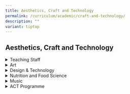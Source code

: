```yaml
---
title: Aesthetics, Craft and Technology
permalink: /curriculum/academic/craft-and-technology/
description: ""
variant: tiptap
---
```

<h2>Aesthetics, Craft and Technology</h2>
<div data-type="detailGroup" class="isomer-accordion isomer-accordion-white">
<details class="isomer-details">
<summary>Teaching Staff</summary>
<div data-type="detailsContent" class="isomer-details-content">
<table style="minWidth: 150px">
<colgroup>
<col>
<col>
<col>
<col>
<col>
<col>
</colgroup>
<tbody>
<tr>
<td rowspan="1" colspan="1">
<p><strong>01/</strong>
</p>
</td>
<td rowspan="1" colspan="1">
<p><strong>Ms Ng Huey Lee</strong>
<br><em>HOD Aesthetics, Craft &amp; Technology<br>Design &amp; Technology</em>
<br>
</p>
</td>
<td rowspan="1" colspan="1">
<p><strong>02/</strong>
</p>
</td>
<td rowspan="1" colspan="1">
<p><strong>Mr&nbsp;Faizal Bin Abdul Aziz&nbsp;</strong>
<br><em>Subject Head, Art<br>Art</em>
<br>
</p>
</td>
<td rowspan="1" colspan="1">
<p><strong>03/</strong>
</p>
</td>
<td rowspan="1" colspan="1">
<p><strong>Mr Low Chi Arn Benjamin<br></strong><em>Subject Head,CCE Music <br></em>
</p>
</td>
</tr>
<tr>
<td rowspan="1" colspan="1">
<p><strong>04/</strong>
<br>
</p>
</td>
<td rowspan="1" colspan="1">
<p><strong>Mr&nbsp;Nar Soon Keong</strong>
<br><em>Teacher<br>Design &amp; Technology</em><strong><br></strong>
</p>
</td>
<td rowspan="1" colspan="1">
<p><strong>05/</strong>
</p>
</td>
<td rowspan="1" colspan="1">
<p><strong>Mr&nbsp;Chong Chee Nian </strong><em>Teacher Design &amp; Technology<br></em>
</p>
</td>
<td rowspan="1" colspan="1">
<p><strong>06/</strong>
</p>
</td>
<td rowspan="1" colspan="1">
<p><strong>Ms</strong>  <strong>Angelene Ho </strong><em>Teacher Art</em>
</p>
</td>
</tr>
<tr>
<td rowspan="1" colspan="1">
<p><strong>07/</strong>
</p>
</td>
<td rowspan="1" colspan="1">
<p><strong>Mr Mohammad Azri Bin Kasmanni</strong>
<br><em>Contract Adjunct Teacher<br>Art</em>
</p>
</td>
<td rowspan="1" colspan="1">
<p><strong>08/</strong>
</p>
</td>
<td rowspan="1" colspan="1">
<p><strong>Ms Nadirah Binte Yusnaini Wahid </strong><em>Teacher<br>Nutrition &amp; Food Science</em>
<br>
</p>
</td>
<td rowspan="1" colspan="1">
<p><strong>09/</strong>
</p>
</td>
<td rowspan="1" colspan="1">
<p><strong>Mdm Roszilah Abdul Rahim </strong><em>Teacher<br>Nutrition &amp; Food</em>
<br><em>Science</em>
</p>
</td>
</tr>
<tr>
<td rowspan="1" colspan="1">
<p><strong>10/</strong>
</p>
</td>
<td rowspan="1" colspan="1">
<p><strong>Ms&nbsp;Mandhiraj Kaur Dhillon </strong>Flexi Adjunct <em>Teacher<br>Nutrition &amp; Food Science</em>
</p>
</td>
<td rowspan="1" colspan="1">
<p><strong>11/</strong>
</p>
</td>
<td rowspan="1" colspan="1">
<p><strong>Mdm Norita Binte Mokhtar</strong>
</p>
<p>Teacher</p>
<p>Art</p>
</td>
<td rowspan="1" colspan="1">
<p></p>
</td>
<td rowspan="1" colspan="1">
<p><strong>Ms Narimah Bte Mohamed Nasir</strong> Flexi Adjunct Teacher Art</p>
</td>
</tr>
</tbody>
</table>
<p></p>
</div>
</details>
<details class="isomer-details">
<summary>Art</summary>
<div data-type="detailsContent" class="isomer-details-content">
<div class="isomer-image-wrapper">
<img style="width: 100%" height="auto" width="100%" alt="art_creations_jwss_students.PNG" src="/images/art_creations_jwss_students.png">
</div>
<p>Subjects Offered
<br>General Art Programme</p>
<ul data-tight="true" class="tight">
<li>
<p>Visual Arts @ Lower Secondary&nbsp;</p>
</li>
<li>
<p>‘NT’ Level Art @ Upper Secondary</p>
</li>
</ul>
<p>
<br>Enhanced Art Programme (EAP)</p>
<ul data-tight="true" class="tight">
<li>
<p>A JWSS Distinctive Programme ‘O’ Level Art @ Upper Secondary&nbsp;</p>
</li>
</ul>
<p>
<br>Art Talent Development Programme (TDP)</p>
<ul data-tight="true" class="tight">
<li>
<p>Lower Secondary</p>
</li>
</ul>
<p><strong>Curriculum</strong>
</p>
<p>Art is important for students’ holistic development as Art</p>
<ul data-tight="true" class="tight">
<li>
<p>fosters students’ sense of identity, culture and place in society;</p>
</li>
<li>
<p>builds students’ capacity to critically discern and process visual information,
and communicate effectively in the 21st Century; and</p>
</li>
<li>
<p>expands imagination and creativity.</p>
</li>
</ul>
<p>
<br>Drawing from the value of art in education, the aims and objectives of
the Lower Secondary Art are:</p>
<p><strong>Aims:</strong>
</p>
<p>
<br>Art Education in our schools aims to enable every child to</p>
<ul data-tight="true" class="tight">
<li>
<p>enjoy art,</p>
</li>
<li>
<p>communicate visually, and</p>
</li>
<li>
<p>make meaning through connecting with society and culture.</p>
</li>
</ul>
<p><strong>Objectives:</strong>
</p>
<p>
<br>To develop active artists and informed audience who are imaginative, critically
discerned, confident, curious, innovative, has a lifelong enjoyment for
art; and respect art as part of their understanding of themselves, their
cultural heritage and the world.
<br>
<br>At the end of their 2-year Lower Secondary Art Curriculum, students will
be able to do the following:</p>
<table style="minWidth: 50px">
<colgroup>
<col>
<col>
</colgroup>
<tbody>
<tr>
<th rowspan="1" colspan="1">
<p>Domains</p>
</th>
<th rowspan="1" colspan="1">
<p>Learning Outcomes</p>
</th>
</tr>
<tr>
<td rowspan="1" colspan="1">
<p>Perceive
<br>From observing to inquiring</p>
</td>
<td rowspan="1" colspan="1">
<p>Identify qualities in and interpret what they see and experience
<br>
<br>Record and present their observations using different ways
<br>
<br>Generate questions and ideas from visual</p>
</td>
</tr>
<tr>
<td rowspan="1" colspan="1">
<p>Communicate
<br>From creating to innovating</p>
</td>
<td rowspan="1" colspan="1">
<p>Express experiences and ideas in art making
<br>
<br>Experiment with different materials, tools, and media to create new visual
possibilities</p>
</td>
</tr>
<tr>
<td rowspan="1" colspan="1">
<p>Appreciate
<br>From connecting to responding</p>
</td>
<td rowspan="1" colspan="1">
<p>Reflect and share views on their own and others’ art making
<br>
<br>Relate to examples of Singapore and international art and their ideas
and processes
<br>
<br>Work with others to make art, present art, and solve visual and other
problems</p>
</td>
</tr>
</tbody>
</table>
<p><strong>T &amp; L Framework:</strong>
</p>
<div class="isomer-image-wrapper">
<img style="width: 100%" height="auto" width="100%" alt="art_framework.jpg" src="/images/art_framework.jpg">
</div>
<p><strong>For Interaction (4I) Integrated Learning and Thinking Approach</strong>
</p>
</div>
</details>
<details class="isomer-details">
<summary>Design &amp; Technology</summary>
<div data-type="detailsContent" class="isomer-details-content">
<div class="isomer-image-wrapper">
<img style="width: 100%" height="auto" width="100%" alt="Web1.jpg" src="/images/Web1.jpg">
</div>
<p><strong>Subject Offered</strong>
</p>
<ul data-tight="true" class="tight">
<li>
<p>Design &amp; Technology</p>
</li>
</ul>
<p><strong>Curriculum</strong>
</p>
<p><strong>Lower Secondary Programme:</strong>
</p>
<p>Design &amp; Technology (D&amp;T) is part of a holistic broad-based education.
It is a compulsory project-based subject in the lower secondary school
curriculum. D&amp;T anchors on design action and the application of knowledge
and process skills.</p>
<p></p>
<p>Students are to engage in design-and-make activities and experience a
basic process of design adapted to their abilities, interest and design
context.</p>
<p></p>
<p>The lower secondary D&amp;T syllabus aims to enable students to:</p>
<p>&nbsp;</p>
<ul data-tight="true" class="tight">
<li>
<p>develop an awareness of design in the made-world;&nbsp;</p>
</li>
<li>
<p>develop an appreciation of function;</p>
</li>
<li>
<p>aesthetics and technology in design;&nbsp;</p>
</li>
<li>
<p>develop basic design thinking and communication skills;&nbsp;</p>
</li>
<li>
<p>experience the process of realising design through making; and&nbsp;</p>
</li>
<li>
<p>think and intervene creatively to become autonomous decision makers.&nbsp;</p>
</li>
</ul>
<p><strong>Upper Secondary Programme:</strong>
</p>
<p>Our upper secondary programme prepares students for their GCE O/N levels
in Secondary 4/5. It is a comprehensive programme to familiarise students
with coursework requirements.</p>
<p></p>
<p>Students will also acquire basic knowledge and understanding related to
Structures, Mechanisms and Electronics for designing and making controlled
systems. They will need to apply the knowledge in one or more technological
areas appropriate to the context of their Coursework Projects. The three
technological areas can be summarised as follows:</p>
<ul data-tight="true" class="tight">
<li>
<p><strong>Structures</strong>&nbsp;– supporting systems designed for minimal
movement</p>
</li>
<li>
<p><strong>Mechanisms</strong>&nbsp;– movement systems designed to transfer
and control physical movement and forces from one point/direction to another</p>
</li>
<li>
<p><strong>Electronics</strong>&nbsp;– control systems designed to sense,
process and control via electrical signals.</p>
</li>
</ul>
<p><strong>T &amp; L Framework:</strong>
</p>
<div class="isomer-image-wrapper">
<img style="width: 100%" height="auto" width="100%" alt="dnt_framework.png" src="/images/dnt_framework.png">
</div>
<p></p>
</div>
</details>
<details class="isomer-details">
<summary>Nutrition and Food Science</summary>
<div data-type="detailsContent" class="isomer-details-content">
<div class="isomer-image-wrapper">
<img style="width: 100%" height="auto" width="100%" alt="NFS2.jpg" src="/images/NFS2.jpg">
</div>
<p><strong>Subjects Offered</strong>
</p>
<ul data-tight="true" class="tight">
<li>
<p>Food &amp; Consumer Education (FCE) @ Lower Secondary&nbsp;</p>
</li>
<li>
<p>Food &amp; Nutrition (FN) @ Upper Secondary</p>
</li>
</ul>
<p><strong>Curriculum</strong>
</p>
<p><strong>Lower Secondary Programme:</strong>
</p>
<p>Food and Consumer Education (FCE) is taken by all lower secondary students
in JWSS.</p>
<p>The FCE syllabus is designed to empower students to be health-conscious
and discerning consumers; enabling them to better manage their lives for
the present and the future. The focus is on how individuals and families
optimise their resources of food, finance and time to meet the physical
mental, social and economic needs.</p>
<p>The syllabus aims to enable students to</p>
<ul data-tight="true" class="tight">
<li>
<p>understand the importance of nutrition for long-term health;</p>
</li>
<li>
<p>apply basic principles of consumer education;</p>
</li>
<li>
<p>apply basic financial principles for everyday decision making and planning;</p>
</li>
<li>
<p>appreciate and develop an understanding of food, nutrition and trans-cultural
awareness in the global context;</p>
</li>
<li>
<p>nurture and develop critical thinking, problem-solving and creativity,
a spirit of enterprise, innovation and aesthetic awareness; to make informed
and discerning food and consumer-related decision;</p>
</li>
<li>
<p>develop positive attitudes and values for the well-being of the community
(families and society); and</p>
</li>
<li>
<p>demonstrate effective and responsible use of resources for the individuals
and the community.</p>
</li>
</ul>
<p>The FCE syllabus is designed to prepare students for the 21st Century.
Hence, the 21st Century Competencies (21CC) has been integrated into the
content, learning process and assessment. FCE is a relevant subject that
provides students a foresight to prepare them for the evolving world.</p>
<p><strong>Upper Secondary Programme:</strong>
</p>
<p>Our upper secondary programme prepares students for their GCE O/N levels
in Secondary 4. It is a comprehensive programme to familiarise students
with coursework requirements.</p>
<p><strong>The syllabus aims to:</strong>
</p>
<ul data-tight="true" class="tight">
<li>
<p>develop candidates’ understanding of the concepts of nutrition and meal
planning;</p>
</li>
<li>
<p>develop candidates’ understanding of the link between diet and health;</p>
</li>
<li>
<p>develop candidates’ understanding of the principles of food science; and</p>
</li>
<li>
<p>equip candidates with the knowledge and skills to make informed decisions
concerning food and nutrition.</p>
</li>
</ul>
<p><strong>Structure of Syllabus:</strong>
</p>
<table style="minWidth: 50px">
<colgroup>
<col>
<col>
</colgroup>
<tbody>
<tr>
<td rowspan="1" colspan="1">
<p><strong>Core areas of study</strong>
</p>
</td>
<td rowspan="1" colspan="1">
<p>1. Food studies</p>
<p>2. Consumer studies</p>
</td>
</tr>
<tr>
<td rowspan="1" colspan="1">
<p><strong>Elective module</strong>
</p>
</td>
<td rowspan="1" colspan="1">
<p>1. Nutrition &amp; Food Science
<br>2. Food Entrepreneurship
<br>3. FCE &amp; The Community&nbsp;</p>
</td>
</tr>
</tbody>
</table>
<p></p>
</div>
</details>
<details class="isomer-details">
<summary>Music</summary>
<div data-type="detailsContent" class="isomer-details-content">
<p><strong>Subjects Offered</strong>
</p>
<ul data-tight="true" class="tight">
<li>
<p>Music @ Lower Secondary&nbsp;</p>
<p></p>
</li>
</ul>
<p><strong>Curriculum</strong>
</p>
<p><strong>Lower Secondary Programme:</strong>
</p>
<p>Music is taken by all lower secondary students in JWSS.</p>
<p>The Music syllabus is designed to provide students with opportunities
to explore a wide range of genres and styles to broaden and develop their
knowledge, skills and understanding of music. It provides the platform
for students to make music, both individually and in groups. demonstrate
and articulate an understanding of the elements and concepts of music through
listening, performing and creating music. Students will be able to discuss
and provide personal responses to the music at greater depth.</p>
<p>The syllabus aims to enable students to</p>
<ul data-tight="true" class="tight">
<li>
<p>Perform Music in both instrumental and vocal settings, individually and
in groups</p>
</li>
<li>
<p>Create Music in both instrumental and vocal settings, individually and
in groups</p>
</li>
<li>
<p>Listen and Respond to Music</p>
</li>
<li>
<p>Appreciate Music in local and global cultures</p>
</li>
<li>
<p>Understand musical elements and concepts</p>
</li>
<li>
<p>develop positive attitudes and values for the well-being of the community
(families and society); and</p>
</li>
<li>
<p>demonstrate effective and responsible use of resources for the individuals
and the community.</p>
</li>
</ul>
<p>The syllabus lays the foundation for further study in music and endeavours
to foster a lifelong appreciation and involvement in music.</p>
</div>
</details>
<details class="isomer-details">
<summary>ACT Programme</summary>
<div data-type="detailsContent" class="isomer-details-content">
<h2></h2>
<div class="isomer-image-wrapper">
<img style="width:600px" height="auto" width="100%" alt="cft1" src="/images/cft1.png">
</div>
<p></p>
<div class="isomer-image-wrapper">
<img style="width:600px" height="auto" width="100%" alt="cft2" src="/images/cft2.png">
</div>
<p></p>
<div class="isomer-image-wrapper">
<img style="width:600px" height="auto" width="100%" alt="cft3" src="/images/cft3.png">
</div>
<p></p>
<div class="isomer-image-wrapper">
<img style="width:600px" height="auto" width="100%" alt="cft4" src="/images/cft4.png">
</div>
<p></p>
<div class="isomer-image-wrapper">
<img style="width:600px" height="auto" width="100%" alt="cft5" src="/images/cft5.png">
</div>
<p></p>
<div class="isomer-image-wrapper">
<img style="width:600px" height="auto" width="100%" alt="cft6" src="/images/cft6.png">
</div>
<p></p>
<div class="isomer-image-wrapper">
<img style="width:600px" height="auto" width="100%" alt="cft7" src="/images/cft7.png">
</div>
<p></p>
<div class="isomer-image-wrapper">
<img style="width:600px" height="auto" width="100%" alt="cft8" src="/images/cft8.png">
</div>
<p></p>
<div class="isomer-image-wrapper">
<img style="width:600px" height="auto" width="100%" alt="cft9" src="/images/cft9.png">
</div>
<p></p>
<div class="isomer-image-wrapper">
<img style="width:600px" height="auto" width="100%" alt="cft10" src="/images/cft10.png">
</div>
<p></p>
<div class="isomer-image-wrapper">
<img style="width:600px" height="auto" width="100%" alt="cft11" src="/images/cft11.png">
</div>
<p></p>
<p></p>
</div>
</details>
</div>
<p></p>